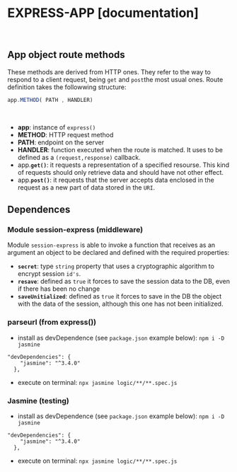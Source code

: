 # EXPRESS-APP [documentation]
​
## **App object route methods**
These methods are derived from HTTP ones. They refer to the way to respond to a client request, being `get` and `post`the most usual ones. Route definition takes the followwing structure:
```javascript
app.METHOD( PATH , HANDLER)
```
​
* **app**: instance of `express()`
* **METHOD**: HTTP request method
* **PATH**: endpoint on the server 
* **HANDLER**: function executed when the route is matched. It uses to be defined as a `(request,response)` callback.
​
* app.**`get()`**: it requests a representation of a specified resourse. This kind of requests should only retrieve data and should have not other effect.
* app.**`post()`**: it requests that the server accepts data enclosed in the request as a new part of data stored in the `URI`.
​
## **Dependences**
### **Module session-express (middleware)**
Module `session-express` is able to invoke a function that receives as an argument an object to be declared and defined with the required properties:
* **`secret`**: type `string` property that uses a cryptographic algorithm to encrypt session `id's`.
* **`resave`**: defined as `true` it forces to save the session data to the DB, even if there has been no change
* **`saveUnitialized`**: defined as `true` it forces to save in the DB the object with the data of the session, although this one has not been initialized.
​
### **parseurl (from express())**
* install as devDependence (see `package.json` example below): `npm i -D jasmine`
```javascritp
"devDependencies": {
    "jasmine": "^3.4.0"
  },
  ```
* execute on terminal: `npx jasmine logic/**/**.spec.js`

### **Jasmine (testing)**
* install as devDependence (see `package.json` example below): `npm i -D jasmine`
```javascritp
"devDependencies": {
    "jasmine": "^3.4.0"
  },
  ```
* execute on terminal: `npx jasmine logic/**/**.spec.js`
